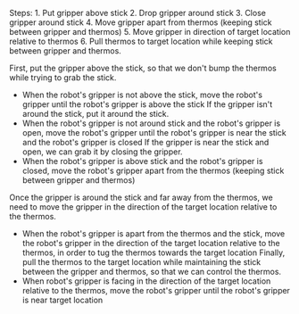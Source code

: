 

Steps: 1. Put gripper above stick  2. Drop gripper around stick  3. Close gripper around stick  4. Move gripper apart from thermos (keeping stick between gripper and thermos)  5. Move gripper in direction of target location relative to thermos  6. Pull thermos to target location while keeping stick between gripper and thermos.

First, put the gripper above the stick, so that we don't bump the thermos while trying to grab the stick.
- When the robot's gripper is not above the stick, move the robot's gripper until the robot's gripper is above the stick
If the gripper isn't around the stick, put it around the stick.
- When the robot's gripper is not around stick and the robot's gripper is open, move the robot's gripper until the robot's gripper is near the stick and the robot's gripper is closed
If the gripper is near the stick and open, we can grab it by closing the gripper.
- When the robot's gripper is above stick and the robot's gripper is closed, move the robot's gripper apart from the thermos (keeping stick between gripper and thermos)

Once the gripper is around the stick and far away from the thermos, we need to move the gripper in the direction of the target location relative to the thermos. 
- When the robot's gripper is apart from the thermos and the stick, move the robot's gripper in the direction of the target location relative to the thermos, in order to tug the thermos towards the target location
Finally, pull the thermos to the target location while maintaining the stick between the gripper and thermos, so that we can control the thermos.
- When robot's gripper is facing in the direction of the target location relative to the thermos, move the robot's gripper until the robot's gripper is near target location